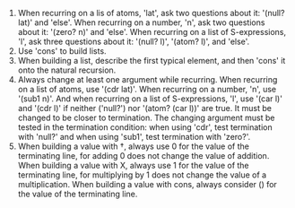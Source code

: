 1. When recurring on a lis of atoms, 'lat', ask two questions about it: '(null? lat)' and 'else'. When recurring on a number, 'n', ask two questions about it: '(zero? n)' and 'else'. When recurring on a list of S-expressions, 'l', ask three questions about it: '(null? l)', '(atom? l)', and 'else'.
2. Use 'cons' to build lists.
3. When building a list, describe the first typical element, and then 'cons' it onto the natural recursion.
4. Always change at least one argument while recurring. When recurring on a list of atoms, use '(cdr lat)'. When recurring on a number, 'n', use '(sub1 n)'. And when recurring on a list of S-expressions, 'l', use '(car l)' and '(cdr l)' if neither ('null?') nor '(atom? (car l))' are true.
  It must be changed to be closer to termination. The changing argument must be tested in the termination condition:
  when using 'cdr', test termination with 'null?' and when using 'sub1', test termination with 'zero?'.
5. When building a value with †, always use 0 for the value of the terminating line, for adding 0 does not change the value of addition. When building a value with X, always use 1 for the value of the terminating line, for multiplying by 1 does not change the value of a multiplication. When building a value with cons, always consider () for the value of the terminating line.

